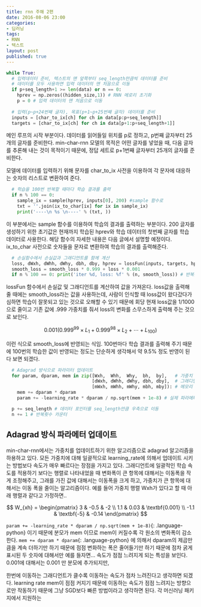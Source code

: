 ```yaml
---
title: rnn 주해 2편
date: 2016-08-06 23:00
categories:
- 딥러닝
tags:
- RNN
- 텍스트
layout: post
published: true
---
```


```python
while True:
  # 입력데이터 준비, 텍스트의 맨 앞쪽부터 seq_length만큼씩 데이터를 준비
  # 데이터를 모두 사용하면 입력 데이터의 맨 처음으로 이동
  if p+seq_length+1 >= len(data) or n == 0: 
    hprev = np.zeros((hidden_size,1)) # RNN 메로리 초기화
    p = 0 # 입력 데이터의 맨 처음으로 이동
  
  # 입력(p~p+24번째 글자), 목표(p+1~p+25번째 글자) 데이터를 준비 
  inputs = [char_to_ix[ch] for ch in data[p:p+seq_length]]
  targets = [char_to_ix[ch] for ch in data[p+1:p+seq_length+1]]
```

메인 루프의 시작 부분이다. 데이터를 읽어들일 위치를 p로 정하고, p번째 글자부터 25개의 글자를 준비한다. min-char-rnn 모델의 목적은 어떤 글자를 넣었을 때, 다음 글자를 추론해 내는 것이 목적이기 때문에, 정답 세트로 p+1번째 글자부터 25개의 글자를 준비한다.

모델에 데이터를 입력하기 위해 문자를 char_to_ix 사전을 이용하여 각 문자에 대응하는 숫자의 리스트로 변환하여 준다. 

```python
  # 학습을 100번 반복할 때마다 학습 결과를 출력
  if n % 100 == 0:
    sample_ix = sample(hprev, inputs[0], 200) #sample 함수로 
    txt = ''.join(ix_to_char[ix] for ix in sample_ix)
    print('----\n %s \n----' % (txt, ))
```

이 부분에서는 sample 함수를 이용하여 학습의 결과를 출력하는 부분이다. 200 글자를 생성하기 위한 초기값은 현재까지 학습된 hprev와 학습 데이터의 첫번째 글자를 학습 데이터로 사용한다.
해당 함수의 자세한 내용은 다음 글에서 설명할 예정이다.
 ix_to_char 사전으로 숫자들을 문자로 변환하여 학습의 결과를 출력해준다.

```python
  # 손실함수에서 손실값과 그래디언트를 함께 계산
  loss, dWxh, dWhh, dWhy, dbh, dby, hprev = lossFun(inputs, targets, hprev)
  smooth_loss = smooth_loss * 0.999 + loss * 0.001
  if n % 100 == 0: print('iter %d, loss: %f' % (n, smooth_loss)) # 반복횟수, 손실 출력
```

lossFun 함수에서 손실값 및 그래디언트를 계산하여 값을 가져온다. loss값을 출력해 줄 때에는 smooth_loss라는 값을 사용하는데, 사람이 인식할 때 loss값이 왔다갔다가 심하면 학습이 잘못되고 있는 것으로 오해할 수 있기 때문에 
회당 현재 loss값을 1/1000으로 줄이고 기존 값에 .999 가중치를 줘서 loss의 변화를 스무스하게 출력해 주는 것으로 보인다.

$$
0.001 \left (  0.999^{99}\times L_{1} + 0.999^{98}\times L_{2} + \cdots + L_{100} \right )
$$

이런 식으로 smooth_loss에 반영되는 식임. 100번마다 학습 결과를 출력해 주기 때문에 100번의 학습한 값이 반영되는 정도는 단순하게 생각해서 약 9.5% 정도 반영이 된다 보면 되겠다.

```python
  # Adagrad 방식으로 파라미터 업데이트
  for param, dparam, mem in zip([Wxh,  Whh,  Why,  bh,  by],   # 가중치
                                [dWxh, dWhh, dWhy, dbh, dby],  # 그래디언트
                                [mWxh, mWhh, mWhy, mbh, mby]): # 메모리 
    mem += dparam * dparam
    param += -learning_rate * dparam / np.sqrt(mem + 1e-8) # 실제 파라메터 업데이트

  p += seq_length # 데이터 포인터를 seq_length만큼 우측으로 이동
  n += 1 # 반복횟수 카운터
```



## Adagrad 방식 파라메터 업데이트

min-char-rnn에서는 가중치를 업데이트하기 위한 알고리즘으로 adagrad 알고리즘을 하용하고 있다. 모든 가중치에 대해 일괄적으로 learning_rate에 의해서 업데이트 시키는 방법보다 속도가 매우 빠르다는 장점을 가지고 있다.
그래디언트에 일괄적인 학습 속도를 적용하기 보다는 행렬로 나타내었을 때 변화폭이 큰 항목에 대해서는 이동폭을 작게 조정해주고, 그래를 가진 값에 대해서는 이동폭을 크게 하고, 가중치가 큰 항목에 대해서는 이동 폭을 줄이는 알고리즘이다. 예를 들어 가중치 행렬 Wxh가 있다고 할 때 아래 행렬과 같다고 가정하면..

$$
W_{xh} = \begin{pmatrix}
3 & -0.5 & -2 \\ 
1.1 & 0.03 & \textbf{0.001} \\ 
-1.1 & \textbf{-5} & -0.14
\end{pmatrix}
$$

`param += -learning_rate * dparam / np.sqrt(mem + 1e-8)`{: .language-python} 이기 때문에 분모가 mem 이므로 mem이 커질수록 각 원소의 변화폭이 감소한다.
`mem += dparam * dparam`{: .language-python} 에 의해서 dparam의 제곱만큼을 계속 더하기만 하기 때문에 점점 변화하는 폭은 줄어들기만 하기 때문에 점차 굵게 표시된 두 숫자에 대해서만 예를 들자면... 속도가 점점 느려지게 되는 특성을 보인다. 
0.001에 대해서는 0.001 만 분모에 추가되지만, 

한번에 이동하는 그래디언트가 클수록 이동하는 속도가 점차 느려진다고 생각하면 되겠다. learning rate mem이 점점 커지기 때문에 이동하는 속도가 점점 느려지는 방향으로만 작동하기 때문에 
그냥 SGD보다 빠른 방법이라고 생각하면 된다. 각 머신러닝 패키지에서 지원하는





